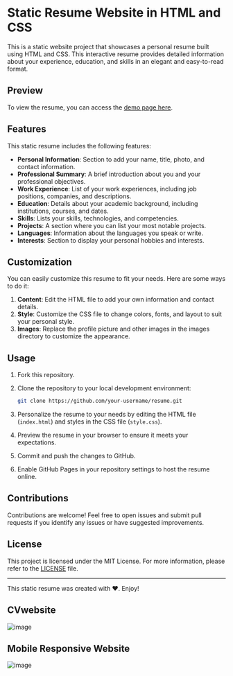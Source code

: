 # Static Resume Website in HTML and CSS

This is a static website project that showcases a personal resume built using HTML and CSS. This interactive resume provides detailed information about your experience, education, and skills in an elegant and easy-to-read format.

## Preview

To view the resume, you can access the [demo page here](https://cvwebsite-murex.vercel.app/).

## Features

This static resume includes the following features:

- **Personal Information**: Section to add your name, title, photo, and contact information.
- **Professional Summary**: A brief introduction about you and your professional objectives.
- **Work Experience**: List of your work experiences, including job positions, companies, and descriptions.
- **Education**: Details about your academic background, including institutions, courses, and dates.
- **Skills**: Lists your skills, technologies, and competencies.
- **Projects**: A section where you can list your most notable projects.
- **Languages**: Information about the languages you speak or write.
- **Interests**: Section to display your personal hobbies and interests.

## Customization

You can easily customize this resume to fit your needs. Here are some ways to do it:

1. **Content**: Edit the HTML file to add your own information and contact details.
2. **Style**: Customize the CSS file to change colors, fonts, and layout to suit your personal style.
3. **Images**: Replace the profile picture and other images in the images directory to customize the appearance.

## Usage

1. Fork this repository.
2. Clone the repository to your local development environment:

   ```bash
   git clone https://github.com/your-username/resume.git
   ```

3. Personalize the resume to your needs by editing the HTML file (`index.html`) and styles in the CSS file (`style.css`).
4. Preview the resume in your browser to ensure it meets your expectations.
5. Commit and push the changes to GitHub.
6. Enable GitHub Pages in your repository settings to host the resume online.

## Contributions

Contributions are welcome! Feel free to open issues and submit pull requests if you identify any issues or have suggested improvements.

## License

This project is licensed under the MIT License. For more information, please refer to the [LICENSE](LICENSE) file.

---
This static resume was created with ❤️. Enjoy!

## CVwebsite
![image](https://github.com/Wellington-lopes/CVwebsite/assets/67521652/9c1a2968-c1be-4212-b8f5-d1d3bb5debda)

## Mobile Responsive Website
![image](https://github.com/Wellington-lopes/CVwebsite/assets/67521652/bc2704c5-b28d-40a8-a66f-68903925c07a)

